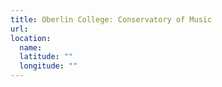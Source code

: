```yaml
---
title: Oberlin College: Conservatory of Music
url:
location:
  name:
  latitude: ""
  longitude: ""
---
```

